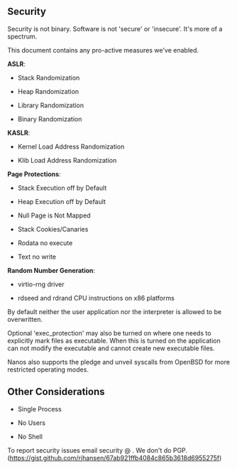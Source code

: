 ## Security

Security is not binary. Software is not 'secure' or 'insecure'. It's
more of a spectrum.

This document contains any pro-active measures we've enabled.

__ASLR__:

* Stack Randomization

* Heap Randomization

* Library Randomization

* Binary Randomization

__KASLR__:

* Kernel Load Address Randomization

* Klib Load Address Randomization

__Page Protections__:

* Stack Execution off by Default

* Heap Execution off by Default

* Null Page is Not Mapped

* Stack Cookies/Canaries

* Rodata no execute

* Text no write

__Random Number Generation__:

* virtio-rng driver

* rdseed and rdrand CPU instructions on x86 platforms

By default neither the user application nor the interpreter is allowed to be overwritten.

Optional 'exec_protection' may also be turned on where one needs to
explicitly mark files as executable. When this is turned on the
application can not modify the executable and cannot create new
executable files.

Nanos also supports the pledge and unveil syscalls from OpenBSD for more
restricted operating modes.

## Other Considerations

* Single Process

* No Users

* No Shell

To report security issues email security @ . We don't do PGP.
(https://gist.github.com/rjhansen/67ab921ffb4084c865b3618d6955275f)
